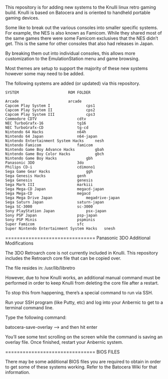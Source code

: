This repository is for adding new systems to the Knulli linux retro gaming build.  Knulli is based on Batocera and is oriented to handheld portable gaming devices.

Some like to break out the various consoles into smaller specific systems.  For example, the NES is also known as Famicom.  While they shared most of the same games there were some Famicom exclusives that the NES didn’t get.  This is the same for other consoles that also had releases in Japan.

By breaking them out into individual consoles, this allows more customization to the EmulationStation menu and game browsing.

Most themes are setup to support the majority of these new systems however some may need to be added.

The following systems are added (or updated) via this repository.  
```
SYSTEM						ROM FOLDER

Arcade						arcade
Capcom Play System I				cps1
Capcom Play System II				cps2
Capcom Play System III				cps3
Commodore CDTV					cdtv
NEC TurboGrafx-16				tg16
NEC TurboGrafx-CD				tg-cd
Nintendo 64 Hacks				n64h
Nintendo 64 Japan				n64-japan
Nintendo Entertainment System Hacks		nesh
Nintendo Famicom				famicom
Nintendo Game Boy Advance Hacks			gbah
Nintendo Game Boy Color Hacks			gbch
Nintendo Game Boy Hacks				gbh
Panasonic 3DO					3do
Philips CD-i					cdimono1
Sega Game Gear Hacks				ggh
Sega Genesis Hacks				genh
Sega Genesis					genesis
Sega Mark III					markiii
Sega Mega-CD Japan				megacd-japan
Sega Mega-CD					megacd
Sega Mega Drive Japan				megadrive-japan
Sega Saturn Japan				saturn-japan
Sega SC-3000					sc-3000
Sony PlayStation Japan				psx-japan
Sony PSP Japan					psp-japan
Sony PSP Minis					pspminis
Super Famicom					sfc
Super Nintendo Entertainment System Hacks	snesh
```

===============================
Panasonic 3DO Additional Modifications

The 3DO Retroarch core is not currently included in Knulli.  This repository includes the Retroarch core file that can be copied over.

The file resides in:  /usr/lib/libretro

However, due to how Knulli works, an additional manual command must be performed in order to keep Knulli from deleting the core file after a restart.

To stop this from happening, there’s a special command to run via SSH.

Run your SSH program (like Putty, etc) and log into your Anbernic to get to a terminal command line.

Type the following command:

batocera-save-overlay    –> and then hit enter

You’ll see some text scrolling on the screen while the command is saving an overlay file.  Once finished, restart your Anbernic system.


===============================
BIOS FILES

There may be some additional BIOS files you are required to obtain in order to get some of these systems  working.  Refer to the Batocera Wiki for that information.
